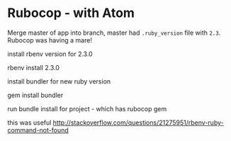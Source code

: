 # Rubocop - with Atom

Merge master of app into branch, master had `.ruby_version` file with `2.3`.
Rubocop was having a mare!

install rbenv version for 2.3.0

rbenv install 2.3.0


install bundler for new ruby version

gem install bundler


run bundle install for project - which has rubocop gem


this was useful http://stackoverflow.com/questions/21275951/rbenv-ruby-command-not-found
